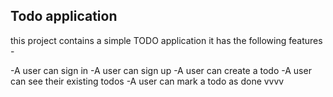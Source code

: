 ## Todo application

this project contains a simple TODO application it has the following features -

-A user can sign in
-A user can sign up
-A user can create a todo
-A user can see their existing todos
-A user can mark a todo as done vvvv
